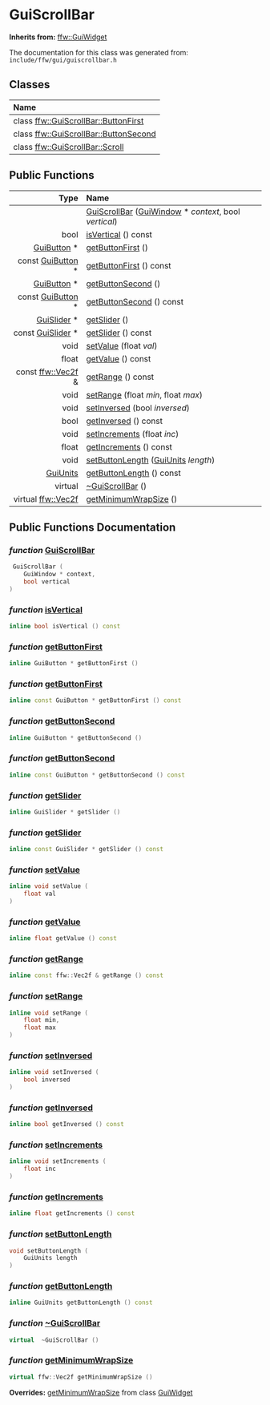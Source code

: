 GuiScrollBar
===================================


**Inherits from:** [ffw::GuiWidget](ffw_GuiWidget.html)

The documentation for this class was generated from: `include/ffw/gui/guiscrollbar.h`



## Classes

| Name |
|:-----|
| class [ffw::GuiScrollBar::ButtonFirst](ffw_GuiScrollBar_ButtonFirst.html) |
| class [ffw::GuiScrollBar::ButtonSecond](ffw_GuiScrollBar_ButtonSecond.html) |
| class [ffw::GuiScrollBar::Scroll](ffw_GuiScrollBar_Scroll.html) |


## Public Functions

| Type | Name |
| -------: | :------- |
|   | [GuiScrollBar](#4e5cf84b) ([GuiWindow](ffw_GuiWindow.html) * _context_, bool _vertical_)  |
|  bool | [isVertical](#e0ecbca6) () const  |
|  [GuiButton](ffw_GuiButton.html) * | [getButtonFirst](#7904b802) ()  |
|  const [GuiButton](ffw_GuiButton.html) * | [getButtonFirst](#89599fef) () const  |
|  [GuiButton](ffw_GuiButton.html) * | [getButtonSecond](#0eeb5329) ()  |
|  const [GuiButton](ffw_GuiButton.html) * | [getButtonSecond](#69bef788) () const  |
|  [GuiSlider](ffw_GuiSlider.html) * | [getSlider](#4c3087c2) ()  |
|  const [GuiSlider](ffw_GuiSlider.html) * | [getSlider](#15fb371a) () const  |
|  void | [setValue](#f27ee129) (float _val_)  |
|  float | [getValue](#a01847a2) () const  |
|  const [ffw::Vec2f](ffw.html#fcfaa6c5) & | [getRange](#5a9bbc62) () const  |
|  void | [setRange](#234c17f2) (float _min_, float _max_)  |
|  void | [setInversed](#7af1078a) (bool _inversed_)  |
|  bool | [getInversed](#be2d8168) () const  |
|  void | [setIncrements](#49c0afe9) (float _inc_)  |
|  float | [getIncrements](#96dd6fd0) () const  |
|  void | [setButtonLength](#32013a28) ([GuiUnits](ffw_GuiUnits.html) _length_)  |
|  [GuiUnits](ffw_GuiUnits.html) | [getButtonLength](#15695a30) () const  |
|  virtual  | [~GuiScrollBar](#009ece11) ()  |
|  virtual [ffw::Vec2f](ffw.html#fcfaa6c5) | [getMinimumWrapSize](#fe8a0917) ()  |


## Public Functions Documentation

### _function_ <a id="4e5cf84b" href="#4e5cf84b">GuiScrollBar</a>

```cpp
 GuiScrollBar (
    GuiWindow * context,
    bool vertical
) 
```



### _function_ <a id="e0ecbca6" href="#e0ecbca6">isVertical</a>

```cpp
inline bool isVertical () const 
```



### _function_ <a id="7904b802" href="#7904b802">getButtonFirst</a>

```cpp
inline GuiButton * getButtonFirst () 
```



### _function_ <a id="89599fef" href="#89599fef">getButtonFirst</a>

```cpp
inline const GuiButton * getButtonFirst () const 
```



### _function_ <a id="0eeb5329" href="#0eeb5329">getButtonSecond</a>

```cpp
inline GuiButton * getButtonSecond () 
```



### _function_ <a id="69bef788" href="#69bef788">getButtonSecond</a>

```cpp
inline const GuiButton * getButtonSecond () const 
```



### _function_ <a id="4c3087c2" href="#4c3087c2">getSlider</a>

```cpp
inline GuiSlider * getSlider () 
```



### _function_ <a id="15fb371a" href="#15fb371a">getSlider</a>

```cpp
inline const GuiSlider * getSlider () const 
```



### _function_ <a id="f27ee129" href="#f27ee129">setValue</a>

```cpp
inline void setValue (
    float val
) 
```



### _function_ <a id="a01847a2" href="#a01847a2">getValue</a>

```cpp
inline float getValue () const 
```



### _function_ <a id="5a9bbc62" href="#5a9bbc62">getRange</a>

```cpp
inline const ffw::Vec2f & getRange () const 
```



### _function_ <a id="234c17f2" href="#234c17f2">setRange</a>

```cpp
inline void setRange (
    float min,
    float max
) 
```



### _function_ <a id="7af1078a" href="#7af1078a">setInversed</a>

```cpp
inline void setInversed (
    bool inversed
) 
```



### _function_ <a id="be2d8168" href="#be2d8168">getInversed</a>

```cpp
inline bool getInversed () const 
```



### _function_ <a id="49c0afe9" href="#49c0afe9">setIncrements</a>

```cpp
inline void setIncrements (
    float inc
) 
```



### _function_ <a id="96dd6fd0" href="#96dd6fd0">getIncrements</a>

```cpp
inline float getIncrements () const 
```



### _function_ <a id="32013a28" href="#32013a28">setButtonLength</a>

```cpp
void setButtonLength (
    GuiUnits length
) 
```



### _function_ <a id="15695a30" href="#15695a30">getButtonLength</a>

```cpp
inline GuiUnits getButtonLength () const 
```



### _function_ <a id="009ece11" href="#009ece11">~GuiScrollBar</a>

```cpp
virtual  ~GuiScrollBar () 
```



### _function_ <a id="fe8a0917" href="#fe8a0917">getMinimumWrapSize</a>

```cpp
virtual ffw::Vec2f getMinimumWrapSize () 
```



**Overrides:** [getMinimumWrapSize](/doxygen/ffw_GuiWidget.md#c12efa3f) from class [GuiWidget](/doxygen/ffw_GuiWidget.md)



